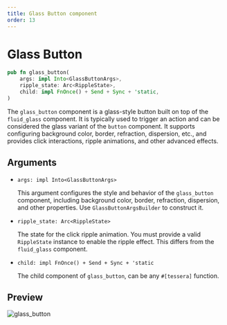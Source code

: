 ```yaml
---
title: Glass Button component
order: 13
---
```


# Glass Button

```rust
pub fn glass_button(
    args: impl Into<GlassButtonArgs>,
    ripple_state: Arc<RippleState>,
    child: impl FnOnce() + Send + Sync + 'static,
)
```

The `glass_button` component is a glass-style button built on top of the `fluid_glass` component. It is typically used to trigger an action and can be considered the glass variant of the `button` component. It supports configuring background color, border, refraction, dispersion, etc., and provides click interactions, ripple animations, and other advanced effects.

## Arguments

- `args: impl Into<GlassButtonArgs>`

  This argument configures the style and behavior of the `glass_button` component, including background color, border, refraction, dispersion, and other properties. Use `GlassButtonArgsBuilder` to construct it.

- `ripple_state: Arc<RippleState>`

  The state for the click ripple animation. You must provide a valid `RippleState` instance to enable the ripple effect. This differs from the `fluid_glass` component.

- `child: impl FnOnce() + Send + Sync + 'static`

  The child component of `glass_button`, can be any `#[tessera]` function.

## Preview

![glass_button](/glass_button_example.gif)
